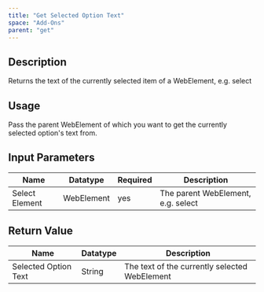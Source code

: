 ```yaml
---
title: "Get Selected Option Text"
space: "Add-Ons"
parent: "get"
---
```


## Description

Returns the text of the currently selected item of a WebElement, e.g. select

## Usage

Pass the parent WebElement of which you want to get the currently selected option's text from.

## Input Parameters

Name | Datatype | Required | Description
---- | -------- | ------- |---------------
Select Element | WebElement | yes | The parent WebElement, e.g. select

## Return Value

Name | Datatype | Description
---- | --------- | ---------------
Selected Option Text | String | The text of the currently selected WebElement
